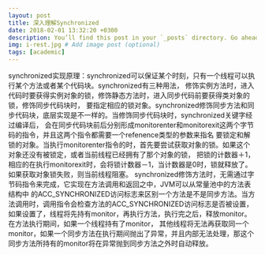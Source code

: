 ```yaml
---
layout: post
title: 深入理解Synchronized
date: 2018-02-01 13:32:20 +0300
description: You’ll find this post in your `_posts` directory. Go ahead and edit it and re-build the site to see your changes. # Add post description (optional)
img: i-rest.jpg # Add image post (optional)
tags: [academic]
---
```

synchronized实现原理：synchronized可以保证某个时刻，只有一个线程可以执行某个方法或者某个代码块。synchronized有三种用法，
修饰实例方法时，进入代码时要获得实例对象的锁，修饰静态方法时，进入同步代码前要获得类对象的锁，修饰同步代码块时，
要指定相应的锁对象。synchronized修饰同步方法和同步代码块，底层实现是不一样的。当修饰同步代码块时，synchronized关键字经过编译后，
会在同步代码块前后分别形成monitorenter和monitorexit这两个字节码的指令，并且这两个指令都需要一个refenence类型的参数来指名
要锁定和解锁的对象。当执行monitorenter指令的时，首先要尝试获取对象的锁。如果这个对象还没有被锁定，或者当前线程已经拥有了那个对象的锁，
把锁的计数器＋1，相应的在执行monitorexit时，会将锁计数器－1，当计数器是0时，锁就释放了。如果获取对象锁失败，则当前线程阻塞。
synchronized修饰方法时，无需通过字节码指令来完成，它实现在方法调用和返回之中，JVM可以从常量池中的方法表结构中
的ACC_SYNCHRONIZED访问标志来区别一个方法是不是同步方法。当方法调用时，调用指令会检查方法的ACC_SYNCHRONIZED访问标志是否被设置，
如果设置了，线程将先持有monitor，再执行方法，执行完之后，释放monitor。在方法执行期间，如果一个线程持有了monitor，
其他线程将无法再获取同一个monitor，如果一个同步方法在执行期间抛出了异常，并且内部无法处理，那这个同步方法所持有的monitor将在异常抛到同步方法之外时自动释放。